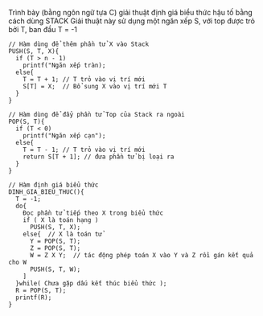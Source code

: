 Trình bày (bằng ngôn ngữ tựa C) giải thuật định giá biểu thức hậu tố bằng cách dùng STACK
Giải thuật này sử dụng một ngăn xếp S, với top được trỏ bởi T, ban đầu T = -1
```
// Hàm dùng để thêm phần tử X vào Stack
PUSH(S, T, X){
  if (T > n - 1)
    printf("Ngăn xếp tràn);
  else{
    T = T + 1; // T trỏ vào vị trí mới
    S[T] = X;  // Bổ sung X vào vị trí mới T
  }
}

// Hàm dùng để đẩy phần tử Top của Stack ra ngoài
POP(S, T){
  if (T < 0)
    printf("Ngăn xếp cạn");
  else{
    T = T - 1; // T trỏ vào vị trí mới
    return S[T + 1]; // đưa phần tử bị loại ra
  }
}

// Hàm định giá biểu thức
DINH_GIA_BIEU_THUC(){
  T = -1;
  do{
    Đọc phần tử tiếp theo X trong biểu thức
    if ( X là toán hạng )
      PUSH(S, T, X);
    else{  // X là toán tử
      Y = POP(S, T);
      Z = POP(S, T);
      W = Z X Y;  // tác động phép toán X vào Y và Z rồi gán kết quả cho W
      PUSH(S, T, W);
    ]
  }while( Chưa gặp dấu kết thúc biểu thức );
  R = POP(S, T);
  printf(R);
}
```
